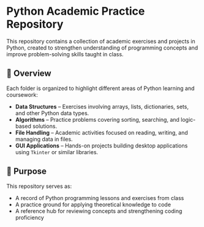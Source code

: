 # Python Academic Practice Repository

This repository contains a collection of academic exercises and projects in Python, created to strengthen understanding of programming concepts and improve problem-solving skills taught in class.

## 📘 Overview

Each folder is organized to highlight different areas of Python learning and coursework:

- **Data Structures** – Exercises involving arrays, lists, dictionaries, sets, and other Python data types.
- **Algorithms** – Practice problems covering sorting, searching, and logic-based solutions.
- **File Handling** – Academic activities focused on reading, writing, and managing data in files.
- **GUI Applications** – Hands-on projects building desktop applications using `Tkinter` or similar libraries.  

## 🎯 Purpose

This repository serves as:
- A record of Python programming lessons and exercises from class  
- A practice ground for applying theoretical knowledge to code  
- A reference hub for reviewing concepts and strengthening coding proficiency  

